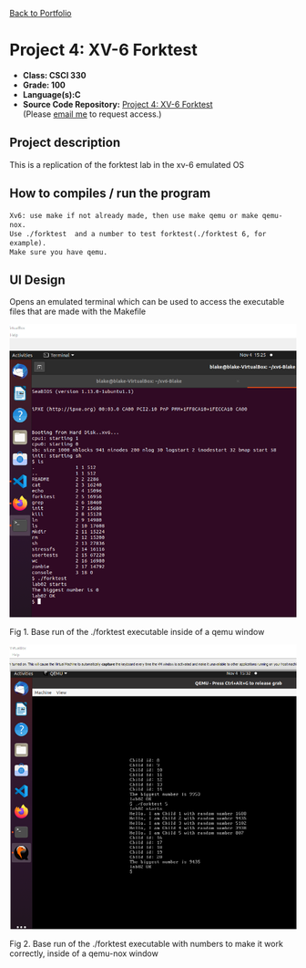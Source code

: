 [Back to Portfolio](./)

Project 4: XV-6 Forktest
===============

-   **Class: CSCI 330** 
-   **Grade: 100**
-   **Language(s):C**
-   **Source Code Repository:** [Project 4: XV-6 Forktest](https://github.com/BACollins96/xv6-Blake)  
    (Please [email me](mailto:bacollins1@csustudent.net?subject=GitHub%20Access) to request access.)

## Project description

This is a replication of the forktest lab in the xv-6 emulated OS 

## How to compiles / run the program

```
Xv6: use make if not already made, then use make qemu or make qemu-nox. 
Use ./forktest  and a number to test forktest(./forktest 6, for example). 
Make sure you have qemu.
```

## UI Design

Opens an emulated terminal which can be used to access the executable files that are made with the Makefile

![screenshot](Seniorscreenshots/Screenshot(97).png)

Fig 1. Base run of the ./forktest executable inside of a qemu window

![screenshot](Seniorscreenshots/Screenshot(98).png)

Fig 2. Base run of the ./forktest executable with numbers to make it work correctly, inside of a qemu-nox window
